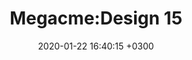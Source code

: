﻿---
layout: post_1
title: "Megacme:Design 15"
img: set15-1.jpg # Add image post (optional)
img_1: set15-2.jpg # Add image post (optional)
img_2: set15-3.jpg # Add image post (optional)
img_2: set15-4.jpg # Add image post (optional)
date: 2020-01-22 16:40:15 +0300
description: You’ll find this post in your `_posts` directory. Go ahead and edit it and re-build the site to see your changes. # Add post description (optional)
tag: [Leggings, Seamless,Ombre]
---

